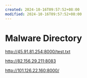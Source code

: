 ```yaml
---
created: 2024-10-16T09:57:52+08:00
modified: 2024-10-16T09:57:52+08:00
---
```


# Malware Directory

http://45.91.81.254:8000/test.txt

http://82.156.29.211:8083

http://101.126.22.160:8000/
